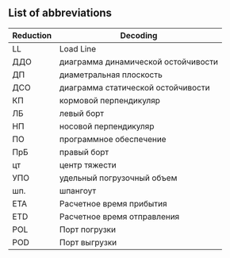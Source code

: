 ## List of abbreviations
| Reduction | Decoding                            |
| --------- | ----------------------------------- |
| LL        | Load Line                           |
| ДДО       | диаграмма динамической остойчивости |
| ДП        | диаметральная плоскость             |
| ДСО       | диаграмма статической остойчивости  |
| КП        | кормовой перпендикуляр              |
| ЛБ        | левый борт                          |
| НП        | носовой перпендикуляр               |
| ПО        | программное обеспечение             |
| ПрБ       | правый борт                         |
| цт        | центр тяжести                       |
| УПО       | удельный погрузочный объем          |
| шп.       | шпангоут                            |
| ETA       | Расчетное время прибытия            |
| ETD       | Расчетное время отправления         |
| POL       | Порт погрузки                       |
| POD       | Порт выгрузки                       |

